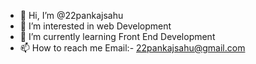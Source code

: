 - 👋 Hi, I’m @22pankajsahu
- 👀 I’m interested in web Development
- 🌱 I’m currently learning Front End Development
- 📫 How to reach me Email:- 22pankajsahu@gmail.com

<!---
22pankajsahu/22pankajsahu is a ✨ special ✨ repository because its `README.md` (this file) appears on your GitHub profile.
You can click the Preview link to take a look at your changes.
--->
